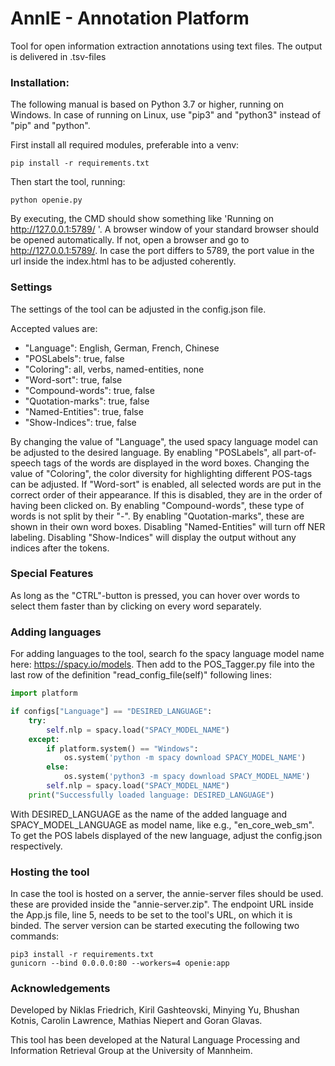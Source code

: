 # AnnIE - Annotation Platform

Tool for open information extraction annotations using text files.
The output is delivered in .tsv-files

### Installation:
The following manual is based on Python 3.7 or higher, running on Windows. In case of running on Linux, use "pip3" and "python3" instead of "pip" and "python". 

First install all required modules, preferable into a venv:
```console
pip install -r requirements.txt
```

Then start the tool, running:
```console 
python openie.py
```

By executing, the CMD should show something like 'Running on http://127.0.0.1:5789/ '. 
A browser window of your standard browser should be opened automatically. 
If not, open a browser and go to http://127.0.0.1:5789/.
In case the port differs to 5789, the port value in the url inside the index.html has to be adjusted coherently.


### Settings
The settings of the tool can be adjusted in the config.json file.

Accepted values are:
* "Language": English, German, French, Chinese
* "POSLabels": true, false
* "Coloring": all, verbs, named-entities, none
* "Word-sort": true, false
* "Compound-words": true, false
* "Quotation-marks": true, false
* "Named-Entities": true, false
* "Show-Indices": true, false

By changing the value of "Language", the used spacy language model can be adjusted to the desired language.
By enabling "POSLabels", all part-of-speech tags of the words are displayed in the word boxes.
Changing the value of "Coloring", the color diversity for highlighting different POS-tags can be adjusted.
If "Word-sort" is enabled, all selected words are put in the correct order of their appearance. 
If this is disabled, they are in the order of having been clicked on.
By enabling "Compound-words", these type of words is not split by their "-".
By enabling "Quotation-marks", these are shown in their own word boxes.
Disabling "Named-Entities" will turn off NER labeling.
Disabling "Show-Indices" will display the output without any indices after the tokens.

### Special Features
As long as the "CTRL"-button is pressed, you can hover over words to select them faster 
than by clicking on every word separately.

### Adding languages
For adding languages to the tool, search fo the spacy language model name here: https://spacy.io/models.
Then add to the POS_Tagger.py file into the last row of the definition "read_config_file(self)"
following lines:

```python
import platform

if configs["Language"] == "DESIRED_LANGUAGE":
    try:
        self.nlp = spacy.load("SPACY_MODEL_NAME")
    except:
        if platform.system() == "Windows":
            os.system('python -m spacy download SPACY_MODEL_NAME')
        else:
            os.system('python3 -m spacy download SPACY_MODEL_NAME')
        self.nlp = spacy.load("SPACY_MODEL_NAME")
    print("Successfully loaded language: DESIRED_LANGUAGE")
```
With DESIRED_LANGUAGE as the name of the added language and SPACY_MODEL_LANGUAGE as model name, like e.g., "en_core_web_sm".
To get the POS labels displayed of the new language, adjust the config.json respectively.

### Hosting the tool

In case the tool is hosted on a server, the annie-server files should be used. these are provided inside the "annie-server.zip".
The endpoint URL inside the App.js file, line 5, needs to be set to the tool's URL, on which it is binded.
The server version can be started executing the following two commands:
```console 
pip3 install -r requirements.txt
gunicorn --bind 0.0.0.0:80 --workers=4 openie:app
```

### Acknowledgements
Developed by Niklas Friedrich, Kiril Gashteovski, Minying Yu, Bhushan Kotnis, Carolin Lawrence, Mathias Niepert and Goran Glavas.

This tool has been developed at the Natural Language Processing and Information Retrieval Group at the University of Mannheim.
